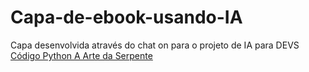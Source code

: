# Capa-de-ebook-usando-IA
Capa desenvolvida através do chat on para o projeto de IA para DEVS
[Código Python A Arte da Serpente](https://github.com/marjorielobo1425/Capa-de-ebook-usando-IA/assets/105446844/7f02d77c-27fa-4cc7-b8ac-cddf609977e3)
